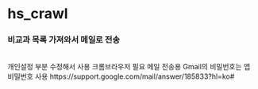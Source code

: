 # hs_crawl

### 비교과 목록 가져와서 메일로 전송
<br/>
개인설정 부분 수정해서 사용  
크롬브라우저 필요
메일 전송용 Gmail의 비밀번호는 앱 비밀번호 사용  
https://support.google.com/mail/answer/185833?hl=ko#

